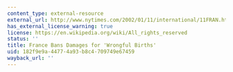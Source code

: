 ```yaml
---
content_type: external-resource
external_url: http://www.nytimes.com/2002/01/11/international/11FRAN.html
has_external_license_warning: true
license: https://en.wikipedia.org/wiki/All_rights_reserved
status: ''
title: France Bans Damages for 'Wrongful Births'
uid: 182f9e9a-4477-4a93-b8c4-709749e67459
wayback_url: ''
---
```

